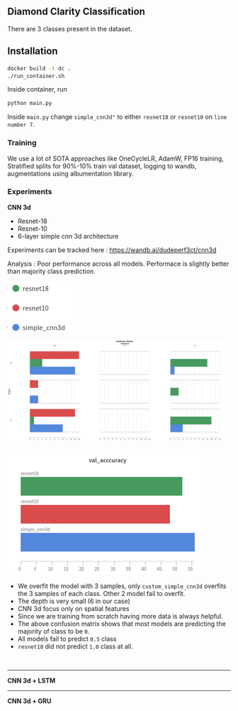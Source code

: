 ## Diamond Clarity Classification

There are 3 classes present in the dataset.

## Installation

```bash
docker build -t dc .
./run_container.sh
```

Inside container, run

```python
python main.py
```

Inside `main.py` change `simple_cnn3d"` to either `resnet18` or `resnet10` on `line number 7`.

### Training

We use a lot of SOTA approaches like OneCycleLR, AdamW, FP16 training, Stratified splits for 90%-10% train val dataset, logging to wandb, augmentations using albumentation library. 

### Experiments

**CNN 3d**

- Resnet-18
- Resnet-10
- 6-layer simple cnn 3d architecture

Experiments can be tracked here : https://wandb.ai/dudeperf3ct/cnn3d

Analysis : Poor performance across all models. Performace is slightly better than majority class prediction.

![](diagrams/legend.png)

![](diagrams/confusion_matrix.png)

![](diagrams/val_acc.png)

- We overfit the model with 3 samples, only `custom_simple_cnn3d` overfits the 3 samples of each class. Other 2 model fail to overfit.
- The depth is very small (6 in our case)
- CNN 3d focus only on spatial features
- Since we are training from scratch having more data is always helpful.
- The above confusion matrix shows that most models are predicting the majority of class to be `0`. 
- All models fail to predict `0.5` class
- `resnet10` did not predict `1.0` class at all.


​    

-----

**CNN 3d + LSTM**

-----

**CNN 3d + GRU**